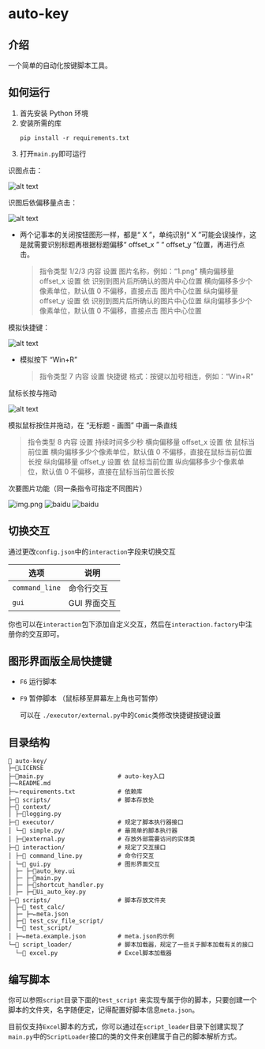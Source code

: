 # auto-key

## 介绍

一个简单的自动化按键脚本工具。

## 如何运行

1. 首先安装 Python 环境
1. 安装所需的库
   ```shell
   pip install -r requirements.txt
   ```
1. 打开`main.py`即可运行

识图点击：

![alt text](assets/gui.gif)

识图后依偏移量点击：

![alt text](assets/使用偏移量点击（两个记事本的关闭按钮图形一样）.gif)

- 两个记事本的关闭按钮图形一样，都是“ X ”，单纯识别“ X ”可能会误操作，这是就需要识别标题再根据标题偏移“ offset_x ” “ offset_y ”位置，再进行点击。

  > 指令类型 1/2/3
  > 内容 设置 图片名称，例如：“1.png”
  > 横向偏移量 offset_x 设置 依 识别到图片后所确认的图片中心位置 横向偏移多少个像素单位，默认值 0 不偏移，直接点击 图片中心位置
  > 纵向偏移量 offset_y 设置 依 识别到图片后所确认的图片中心位置 纵向偏移多少个像素单位，默认值 0 不偏移，直接点击 图片中心位置

模拟快捷键：

![alt text](assets/模拟快捷键.gif)

- 模拟按下 “Win+R”

  > 指令类型 7
  > 内容 设置 快捷键 格式：按键以加号相连，例如：“Win+R”

鼠标长按与拖动

![alt text](assets/拖动.gif)

模拟鼠标按住并拖动，在 “无标题 - 画图” 中画一条直线

> 指令类型 8
> 内容 设置 持续时间多少秒
> 横向偏移量 offset_x 设置 依 鼠标当前位置 横向偏移多少个像素单位，默认值 0 不偏移，直接在鼠标当前位置长按
> 纵向偏移量 offset_y 设置 依 鼠标当前位置 纵向偏移多少个像素单位，默认值 0 不偏移，直接在鼠标当前位置长按

次要图片功能（同一条指令可指定不同图片）

![img.png](assets/次要图片脚本.png)
![baidu](assets/测试次要图片-百度.gif)
![baidu](assets/测试次要图片-Bing.gif)

## 切换交互

通过更改`config.json`中的`interaction`字段来切换交互

| 选项           | 说明         |
| -------------- | ------------ |
| `command_line` | 命令行交互   |
| `gui`          | GUI 界面交互 |

你也可以在`interaction`包下添加自定义交互，然后在`interaction.factory`中注册你的交互即可。

## 图形界面版全局快捷键

- `F6` 运行脚本

- `F9` 暂停脚本 （鼠标移至屏幕左上角也可暂停）

  可以在 `./executor/external.py`中的`Comic`类修改快捷键按键设置

## 目录结构

```
📁 auto-key/
├─📄LICENSE
├─📜main.py                     # auto-key入口
├─✏️README.md
├─✏️requirements.txt            # 依赖库
├─📁 scripts/                   # 脚本存放处
├─📁 context/
│ ├─📜logging.py
├─📁 executor/                  # 规定了脚本执行器接口
│ └─📁 simple.py/               # 最简单的脚本执行器
│ ├─📜external.py               # 存放外部需要访问的实体类
├─📁 interaction/               # 规定了交互接口
│ ├─📁 command_line.py          # 命令行交互
│ └─📁 gui.py                   # 图形界面交互
│ ├─ ├─📄auto_key.ui
│ ├─ ├─📜main.py
│ ├─ ├─📜shortcut_handler.py
│ ├─ ├─📜Ui_auto_key.py
├─📁 scripts/                   # 脚本存放文件夹
│ ├─📁 test_calc/
│ ├─ ├─✏️meta.json
│ ├─📁 test_csv_file_script/
│ └─📁 test_script/
│ ├─✏️meta.example.json         # meta.json的示例
└─📁 script_loader/             # 脚本加载器，规定了一些关于脚本加载有关的接口
  └─📁 excel.py                 # Excel脚本加载器
```

## 编写脚本

你可以参照`script`目录下面的`test_script`
来实现专属于你的脚本，只要创建一个脚本的文件夹，名字随便定，记得配置好脚本信息`meta.json`。

目前仅支持`Excel`脚本的方式，你可以通过在`script_loader`目录下创建实现了`main.py`中的`ScriptLoader`接口的类的文件来创建属于自己的脚本解析方式。
